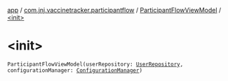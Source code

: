 [app](../../index.md) / [com.jnj.vaccinetracker.participantflow](../index.md) / [ParticipantFlowViewModel](index.md) / [&lt;init&gt;](./-init-.md)

# &lt;init&gt;

`ParticipantFlowViewModel(userRepository: `[`UserRepository`](../../com.jnj.vaccinetracker.common.data.repositories/-user-repository/index.md)`, configurationManager: `[`ConfigurationManager`](../../com.jnj.vaccinetracker.common.data.managers/-configuration-manager/index.md)`)`